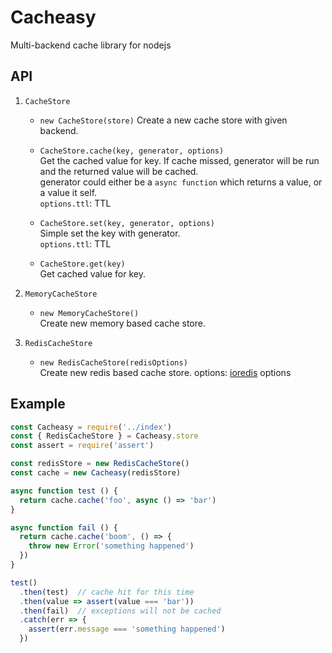 # Cacheasy
Multi-backend cache library for nodejs

## API
1. `CacheStore`       
    - `new CacheStore(store)`
      Create a new cache store with given backend.

    - `CacheStore.cache(key, generator, options)`     
      Get the cached value for key. If cache missed, generator will be run and the returned value will be cached.      
      generator could either be a `async function` which returns a value, or a value it self.      
      `options.ttl`: TTL

    - `CacheStore.set(key, generator, options)`      
      Simple set the key with generator.        
      `options.ttl`: TTL

    - `CacheStore.get(key)`      
      Get cached value for key.

2. `MemoryCacheStore`
    - `new MemoryCacheStore()`      
      Create new memory based cache store.

3. `RedisCacheStore`      
    - `new RedisCacheStore(redisOptions)`     
      Create new redis based cache store.
      options: [ioredis](https://github.com/luin/ioredis/blob/master/API.md) options

## Example
```javascript
const Cacheasy = require('../index')
const { RedisCacheStore } = Cacheasy.store
const assert = require('assert')

const redisStore = new RedisCacheStore()
const cache = new Cacheasy(redisStore)

async function test () {
  return cache.cache('foo', async () => 'bar')
}

async function fail () {
  return cache.cache('boom', () => {
    throw new Error('something happened')
  })
}

test()
  .then(test)  // cache hit for this time
  .then(value => assert(value === 'bar'))
  .then(fail)  // exceptions will not be cached
  .catch(err => {
    assert(err.message === 'something happened')
  })
```
